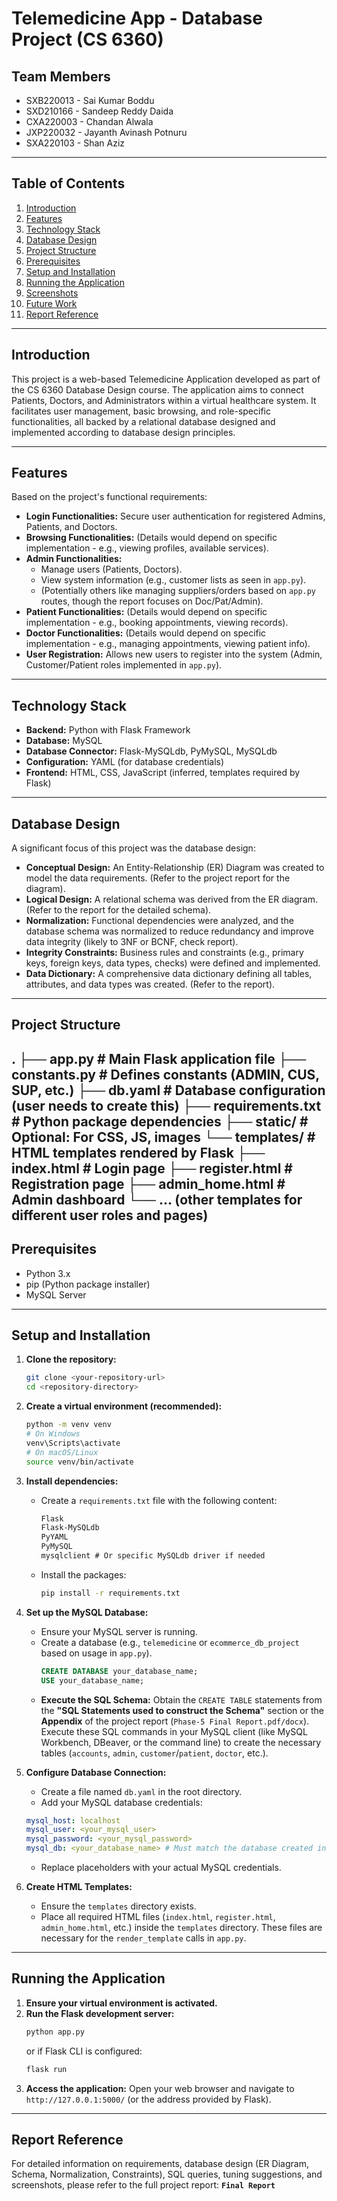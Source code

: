 # Telemedicine App - Database Project (CS 6360)

## Team Members

*   SXB220013 - Sai Kumar Boddu
*   SXD210166 - Sandeep Reddy Daida
*   CXA220003 - Chandan Alwala
*   JXP220032 - Jayanth Avinash Potnuru
*   SXA220103 - Shan Aziz

---

## Table of Contents

1.  [Introduction](#introduction)
2.  [Features](#features)
3.  [Technology Stack](#technology-stack)
4.  [Database Design](#database-design)
5.  [Project Structure](#project-structure)
6.  [Prerequisites](#prerequisites)
7.  [Setup and Installation](#setup-and-installation)
8.  [Running the Application](#running-the-application)
9.  [Screenshots](#screenshots)
10. [Future Work](#future-work)
11. [Report Reference](#report-reference)

---

## Introduction

This project is a web-based Telemedicine Application developed as part of the CS 6360 Database Design course. The application aims to connect Patients, Doctors, and Administrators within a virtual healthcare system. It facilitates user management, basic browsing, and role-specific functionalities, all backed by a relational database designed and implemented according to database design principles.

---

## Features

Based on the project's functional requirements:

*   **Login Functionalities:** Secure user authentication for registered Admins, Patients, and Doctors.
*   **Browsing Functionalities:** (Details would depend on specific implementation - e.g., viewing profiles, available services).
*   **Admin Functionalities:**
    *   Manage users (Patients, Doctors).
    *   View system information (e.g., customer lists as seen in `app.py`).
    *   (Potentially others like managing suppliers/orders based on `app.py` routes, though the report focuses on Doc/Pat/Admin).
*   **Patient Functionalities:** (Details would depend on specific implementation - e.g., booking appointments, viewing records).
*   **Doctor Functionalities:** (Details would depend on specific implementation - e.g., managing appointments, viewing patient info).
*   **User Registration:** Allows new users to register into the system (Admin, Customer/Patient roles implemented in `app.py`).

---

## Technology Stack

*   **Backend:** Python with Flask Framework
*   **Database:** MySQL
*   **Database Connector:** Flask-MySQLdb, PyMySQL, MySQLdb
*   **Configuration:** YAML (for database credentials)
*   **Frontend:** HTML, CSS, JavaScript (inferred, templates required by Flask)

---

## Database Design

A significant focus of this project was the database design:

*   **Conceptual Design:** An Entity-Relationship (ER) Diagram was created to model the data requirements. (Refer to the project report for the diagram).
*   **Logical Design:** A relational schema was derived from the ER diagram. (Refer to the report for the detailed schema).
*   **Normalization:** Functional dependencies were analyzed, and the database schema was normalized to reduce redundancy and improve data integrity (likely to 3NF or BCNF, check report).
*   **Integrity Constraints:** Business rules and constraints (e.g., primary keys, foreign keys, data types, checks) were defined and implemented.
*   **Data Dictionary:** A comprehensive data dictionary defining all tables, attributes, and data types was created. (Refer to the report).

---

## Project Structure

.
├── app.py # Main Flask application file
├── constants.py # Defines constants (ADMIN, CUS, SUP, etc.)
├── db.yaml # Database configuration (user needs to create this)
├── requirements.txt # Python package dependencies
├── static/ # Optional: For CSS, JS, images
└── templates/ # HTML templates rendered by Flask
├── index.html # Login page
├── register.html # Registration page
├── admin_home.html # Admin dashboard
└── ... (other templates for different user roles and pages)
---

## Prerequisites

*   Python 3.x
*   pip (Python package installer)
*   MySQL Server

---

## Setup and Installation

1.  **Clone the repository:**
    ```bash
    git clone <your-repository-url>
    cd <repository-directory>
    ```

2.  **Create a virtual environment (recommended):**
    ```bash
    python -m venv venv
    # On Windows
    venv\Scripts\activate
    # On macOS/Linux
    source venv/bin/activate
    ```

3.  **Install dependencies:**
    *   Create a `requirements.txt` file with the following content:
        ```txt
        Flask
        Flask-MySQLdb
        PyYAML
        PyMySQL
        mysqlclient # Or specific MySQLdb driver if needed
        ```
    *   Install the packages:
        ```bash
        pip install -r requirements.txt
        ```

4.  **Set up the MySQL Database:**
    *   Ensure your MySQL server is running.
    *   Create a database (e.g., `telemedicine` or `ecommerce_db_project` based on usage in `app.py`).
        ```sql
        CREATE DATABASE your_database_name;
        USE your_database_name;
        ```
    *   **Execute the SQL Schema:** Obtain the `CREATE TABLE` statements from the **"SQL Statements used to construct the Schema"** section or the **Appendix** of the project report (`Phase-5 Final Report.pdf/docx`). Execute these SQL commands in your MySQL client (like MySQL Workbench, DBeaver, or the command line) to create the necessary tables (`accounts`, `admin`, `customer`/`patient`, `doctor`, etc.).

5.  **Configure Database Connection:**
    *   Create a file named `db.yaml` in the root directory.
    *   Add your MySQL database credentials:
    ```yaml
    mysql_host: localhost
    mysql_user: <your_mysql_user>
    mysql_password: <your_mysql_password>
    mysql_db: <your_database_name> # Must match the database created in step 4
    ```
    *   Replace placeholders with your actual MySQL credentials.

6.  **Create HTML Templates:**
    *   Ensure the `templates` directory exists.
    *   Place all required HTML files (`index.html`, `register.html`, `admin_home.html`, etc.) inside the `templates` directory. These files are necessary for the `render_template` calls in `app.py`.

---

## Running the Application

1.  **Ensure your virtual environment is activated.**
2.  **Run the Flask development server:**
    ```bash
    python app.py
    ```
    or if Flask CLI is configured:
    ```bash
    flask run
    ```
3.  **Access the application:** Open your web browser and navigate to `http://127.0.0.1:5000/` (or the address provided by Flask).

---


## Report Reference

For detailed information on requirements, database design (ER Diagram, Schema, Normalization, Constraints), SQL queries, tuning suggestions, and screenshots, please refer to the full project report: **`Final Report`**
